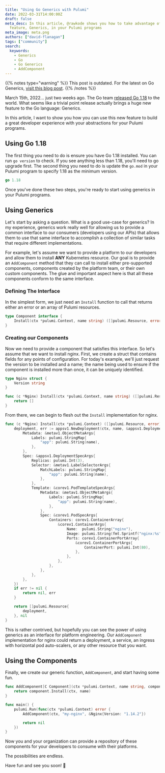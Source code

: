 ```yaml
---
title: "Using Go Generics with Pulumi"
date: 2022-03-31T14:00:00Z
draft: false
meta_desc: In this article, @rawkode shows you how to take advantage of Go's latest
  feature, Generics, in your Pulumi programs
meta_image: meta.png
authors: ["david-flanagan"]
tags: ["community"]
search:
  keywords:
    - Generics
    - Go
    - Go Generics
    - AddComponent
---
```


{{% notes type="warning" %}}
This post is outdated. For the latest on Go Generics, [visit this blog post](/blog/go-generics-preview/).
{{% /notes %}}

March 15th, 2022... just two weeks ago. The Go team [released Go 1.18](https://go.dev/blog/go1.18) to the world. What seems like a trivial point release actually brings a huge new feature to the Go language: Generics.

In this article, I want to show you how you can use this new feature to build a great developer experience with your abstractions for your Pulumi programs.

<!--more-->

## Using Go 1.18

The first thing you need to do is ensure you have Go 1.18 installed. You can run `go version` to check. If you see anything less than 1.18, you'll need to go upgrade first. The second thing you need to do is update the `go.mod` in your Pulumi program to specify 1.18 as the minimum version.

```go
go 1.18
```

Once you've done these two steps, you're ready to start using generics in your Pulumi programs.

## Using Generics

Let's start by asking a question. What is a good use-case for generics? In my experience, generics work really well for allowing us to provide a common interface to our consumers (developers using our APIs) that allows them to use that same interface to accomplish a collection of similar tasks that require different implementations.

For example, let's assume we want to provide a platform to our developers and allow them to install **ANY** Kubernetes resource. Our goal is to provide an `AddComponent` method that they can call to install either pre-supported components, components created by the platform team, or their own custom components. The glue and important aspect here is that all these components conform to the same interface.

### Defining The Interface

In the simplest form, we just need an `Install` function to call that returns either an error or an array of Pulumi resources.

```go
type Component interface {
    Install(ctx *pulumi.Context, name string) ([]pulumi.Resource, error)
}
```

### Creating our Components

Now we need to provide a component that satisfies this interface. So let's assume that we want to install nginx. First, we create a struct that contains fields for any points of configuration. For today's example, we'll just request the version to be installed and a name; the name being used to ensure if the component is installed more than once, it can be uniquely identified.

```go
type Nginx struct {
	Version string
}

func (c *Nginx) Install(ctx *pulumi.Context, name string) ([]pulumi.Resource, error) {
    return []
}
```

From there, we can begin to flesh out the `Install` implementation for nginx.

```go
func (c *Nginx) Install(ctx *pulumi.Context) ([]pulumi.Resource, error) {
	deployment, err := appsv1.NewDeployment(ctx, name, &appsv1.DeploymentArgs{
		Metadata: &metav1.ObjectMetaArgs{
			Labels: pulumi.StringMap{
				"app": pulumi.String(name),
			},
		},
		Spec: &appsv1.DeploymentSpecArgs{
			Replicas: pulumi.Int(3),
			Selector: &metav1.LabelSelectorArgs{
				MatchLabels: pulumi.StringMap{
					"app": pulumi.String(name),
				},
			},
			Template: &corev1.PodTemplateSpecArgs{
				Metadata: &metav1.ObjectMetaArgs{
					Labels: pulumi.StringMap{
						"app": pulumi.String(name),
					},
				},
				Spec: &corev1.PodSpecArgs{
					Containers: corev1.ContainerArray{
						&corev1.ContainerArgs{
							Name:  pulumi.String("nginx"),
							Image: pulumi.String(fmt.Sprintf("nginx:%s", c.Version)),
							Ports: corev1.ContainerPortArray{
								&corev1.ContainerPortArgs{
									ContainerPort: pulumi.Int(80),
								},
							},
						},
					},
				},
			},
		},
	})
	if err != nil {
		return nil, err
	}

	return []pulumi.Resource{
		deployment,
	}, nil
}
```

This is rather contrived, but hopefully you can see the power of using generics as an interface for platform engineering. Our `AddComponent` implementation for nginx could return a deployment, a service, an ingress with horizontal pod auto-scalers, or any other resource that you want.

## Using the Components

Finally, we create our generic function, `AddComponent`, and start having some fun.

```go
func AddComponent[C Component](ctx *pulumi.Context, name string, component C) ([]pulumi.Resource, error) {
	return component.Install(ctx, name)
}

func main() {
	pulumi.Run(func(ctx *pulumi.Context) error {
		AddComponent(ctx, "my-nginx", &Nginx{Version: "1.14.2"})

		return nil
	})
}
```

Now you and your organization can provide a repository of these components for your developers to consume with their platforms.

The possibilities are endless.

Have fun and see you soon! 👋
